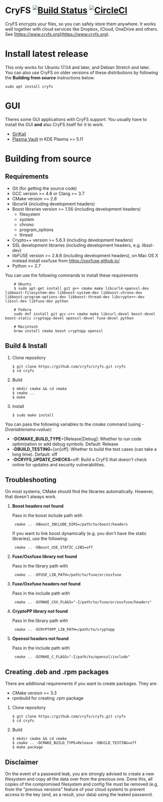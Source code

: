 # CryFS [![Build Status](https://travis-ci.org/cryfs/cryfs.svg?branch=master)](https://travis-ci.org/cryfs/cryfs) [![CircleCI](https://circleci.com/gh/cryfs/cryfs/tree/master.svg?style=svg)](https://circleci.com/gh/cryfs/cryfs/tree/master)

CryFS encrypts your files, so you can safely store them anywhere. It works well together with cloud services like Dropbox, iCloud, OneDrive and others.
See [https://www.cryfs.org](https://www.cryfs.org).

Install latest release
======================

This only works for Ubuntu 17.04 and later, and Debian Stretch and later.
You can also use CryFS on older versions of these distributions by following the **Building from source** instructions below.

    sudo apt install cryfs

GUI
===
Theres some GUI applications with CryFS support. You usually have to install the GUI **and** also CryFS itself for it to work.
- [SiriKali](https://mhogomchungu.github.io/sirikali/)
- [Plasma Vault](https://www.kde.org/announcements/plasma-5.11.0.php) in KDE Plasma >= 5.11

Building from source
====================

Requirements
------------
  - Git (for getting the source code)
  - GCC version >= 4.8 or Clang >= 3.7
  - CMake version >= 2.8
  - libcurl4 (including development headers)
  - Boost libraries version >= 1.56 (including development headers)
    - filesystem
    - system
    - chrono
    - program_options
    - thread
  - Crypto++ version >= 5.6.3 (including development headers)
  - SSL development libraries (including development headers, e.g. libssl-dev)
  - libFUSE version >= 2.8.6 (including development headers), on Mac OS X instead install osxfuse from https://osxfuse.github.io/
  - Python >= 2.7

You can use the following commands to install these requirements

        # Ubuntu
        $ sudo apt-get install git g++ cmake make libcurl4-openssl-dev libboost-filesystem-dev libboost-system-dev libboost-chrono-dev libboost-program-options-dev libboost-thread-dev libcrypto++-dev libssl-dev libfuse-dev python

        # Fedora
        sudo dnf install git gcc-c++ cmake make libcurl-devel boost-devel boost-static cryptopp-devel openssl-devel fuse-devel python

        # Macintosh
        brew install cmake boost cryptopp openssl

Build & Install
---------------

 1. Clone repository

        $ git clone https://github.com/cryfs/cryfs.git cryfs
        $ cd cryfs

 2. Build

        $ mkdir cmake && cd cmake
        $ cmake ..
        $ make

 3. Install

        $ sudo make install

You can pass the following variables to the *cmake* command (using *-Dvariablename=value*):
 - **-DCMAKE_BUILD_TYPE**=[Release|Debug]: Whether to run code optimization or add debug symbols. Default: Release
 - **-DBUILD_TESTING**=[on|off]: Whether to build the test cases (can take a long time). Default: off
 - **-DCRYFS_UPDATE_CHECKS**=off: Build a CryFS that doesn't check online for updates and security vulnerabilities.

Troubleshooting
---------------

On most systems, CMake should find the libraries automatically. However, that doesn't always work.

1. **Boost headers not found**

    Pass in the boost include path with

        cmake .. -DBoost_INCLUDE_DIRS=/path/to/boost/headers

    If you want to link boost dynamically (e.g. you don't have the static libraries), use the following:

        cmake .. -DBoost_USE_STATIC_LIBS=off

2. **Fuse/Osxfuse library not found**

    Pass in the library path with

        cmake .. -DFUSE_LIB_PATH=/path/to/fuse/or/osxfuse

3. **Fuse/Osxfuse headers not found**

    Pass in the include path with

        cmake .. -DCMAKE_CXX_FLAGS="-I/path/to/fuse/or/osxfuse/headers"

4. **CryptoPP library not found**

    Pass in the library path with

        cmake .. -DCRYPTOPP_LIB_PATH=/path/to/cryptopp

5. **Openssl headers not found**

    Pass in the include path with

        cmake .. -DCMAKE_C_FLAGS="-I/path/to/openssl/include"


Creating .deb and .rpm packages
-------------------------------

There are additional requirements if you want to create packages. They are:
 - CMake version >= 3.3
 - rpmbuild for creating .rpm package

 1. Clone repository

        $ git clone https://github.com/cryfs/cryfs.git cryfs
        $ cd cryfs

 2. Build

        $ mkdir cmake && cd cmake
        $ cmake .. -DCMAKE_BUILD_TYPE=Release -DBUILD_TESTING=off
        $ make package


Disclaimer
----------------------

On the event of a password leak, you are strongly advised to create a new filesystem and copy all the data over from the previous one. Done this, all copies of the compromised filesystem and config file must be removed (e.g, from the "previous versions" feature of your cloud system) to prevent access to the key (and, as a result, your data) using the leaked password.
